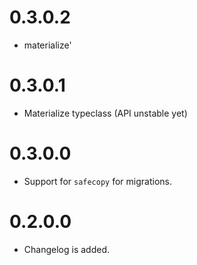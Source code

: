 0.3.0.2
=======

* materialize'

0.3.0.1
=======

* Materialize typeclass (API unstable yet)

0.3.0.0
=======

* Support for `safecopy` for migrations.

0.2.0.0
=======

* Changelog is added.
